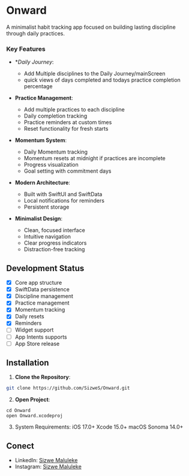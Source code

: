 # Onward

A minimalist habit tracking app focused on building lasting discipline through daily practices.

### Key Features

- **Daily Journey*:
  - Add Multiple disciplines to the Daily Journey/mainScreen
  - quick views of days completed and todays practice completion percentage
 
- **Practice Management**:
  - Add multiple practices to each discipline
  - Daily completion tracking
  - Practice reminders at custom times
  - Reset functionality for fresh starts

- **Momentum System**:
  - Daily Momentum tracking
  - Momentum resets at midnight if practices are incomplete
  - Progress visualization
  - Goal setting with commitment days

- **Modern Architecture**:
  - Built with SwiftUI and SwiftData
  - Local notifications for reminders
  - Persistent storage

- **Minimalist Design**:
  - Clean, focused interface
  - Intuitive navigation
  - Clear progress indicators
  - Distraction-free tracking

## Development Status

- [x] Core app structure
- [x] SwiftData persistence
- [x] Discipline management
- [x] Practice management
- [x] Momentum tracking
- [x] Daily resets
- [x] Reminders
- [ ] Widget support
- [ ] App Intents supports
- [ ] App Store release

## Installation

1. **Clone the Repository**: 
```bash
git clone https://github.com/SizweS/Onward.git
```

2. **Open Project**:
```
cd Onward
open Onward.xcodeproj
```

3. System Requirements:
iOS 17.0+
Xcode 15.0+
macOS Sonoma 14.0+

## Conect
- LinkedIn: [Sizwe Maluleke](https://www.linkedin.com/in/sizwe-maluleke-5a93b2211)
- Instagram: [Sizwe Maluleke](https://www.instagram.com/sizwe_maluleke/)